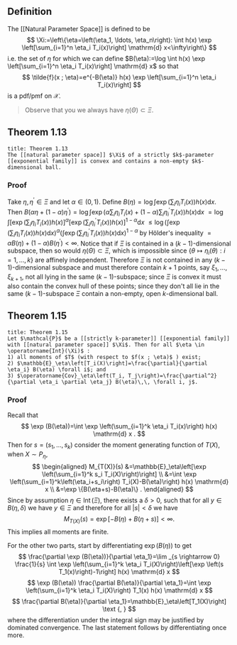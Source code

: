 ## Definition
The [[Natural Parameter Space]] is defined to be
$$
\Xi:=\left\{\eta=\left(\eta_1, \ldots, \eta_n\right): \int h(x) \exp \left[\sum_{i=1}^n \eta_i T_i(x)\right] \mathrm{d} x<\infty\right\}
$$
i.e. the set of $\eta$ for which we can define $B(\eta):=\log \int h(x) \exp \left[\sum_{i=1}^n \eta_i T_i(x)\right] \mathrm{d} x$ so that
$$
\tilde{f}(x ; \eta)=e^{-B(\eta)} h(x) \exp \left[\sum_{i=1}^n \eta_i T_i(x)\right]
$$
is a pdf/pmf on $\mathcal{X}$.

>Observe that you we always have $\eta(\Theta) \subset \Xi$.

## Theorem 1.13
```ad-theorem
title: Theorem 1.13
The [[natural parameter space]] $\Xi$ of a strictly $k$-parameter [[exponential family]] is convex and contains a non-empty $k$-dimensional ball.
```
### Proof
Take $\eta, \eta^{\prime} \in \Xi$ and let $\alpha \in(0,1)$. Define $B(\eta)=\log \int \exp \left(\sum_i \eta_i T_i(x)\right) h(x) \mathrm{d} x$. Then
$B\left(\alpha \eta+(1-\alpha) \eta^{\prime}\right)=\log \int \exp \left(\alpha \sum_i \eta_i T_i(x)+(1-\alpha) \sum_i \eta_i^{\prime} T_i(x)\right) h(x) \mathrm{d} x$
$=\log \int\left[\exp \left(\sum_i \eta_i T_i(x)\right) h(x)\right]^\alpha\left[\exp \left(\sum_i \eta_i^{\prime} T_i(x)\right) h(x)\right]^{1-\alpha} \mathrm{d} x$
$\leqslant \log \left(\int \exp \left(\sum_i \eta_i T_i(x)\right) h(x) \mathrm{d} x\right)^\alpha\left(\int \exp \left(\sum_i \eta_i^{\prime} T_i(x)\right) h(x) \mathrm{d} x\right)^{1-\alpha}$
by Hölder's inequality
$=\alpha B(\eta)+(1-\alpha) B\left(\eta^{\prime}\right)<\infty$.
Notice that if $\Xi$ is contained in a $(k-1)$-dimensional subspace, then so would $\eta(\Theta) \subset \Xi$, which is impossible since $\left\{\theta \mapsto \eta_i(\theta): i=1, \ldots, k\right\}$ are affinely independent. Therefore $\Xi$ is not contained in any $(k-1)$-dimensional subspace and must therefore contain $k+1$ points, say $\xi_1, \ldots, \xi_{k+1}$, not all lying in the same $(k-1)$-subspace; since $\Xi$ is convex it must also contain the convex hull of these points; since they don't all lie in the same $(k-1)$-subspace $\Xi$ contain a non-empty, open $k$-dimensional ball.

## Theorem 1.15
```ad-theorem
title: Theorem 1.15
Let $\mathcal{P}$ be a [[strictly k-parameter]] [[exponential family]] with [[natural parameter space]] $\Xi$. Then for all $\eta \in \operatorname{Int}(\Xi)$ :
1) all moments of $T$ (with respect to $f(x ; \eta)$ ) exist;
2) $\mathbb{E}_\eta\left[T_i(X)\right]=\frac{\partial}{\partial \eta_i} B(\eta) \forall i$; and
3) $\operatorname{Cov}_\eta\left(T_i, T_j\right)=\frac{\partial^2}{\partial \eta_i \partial \eta_j} B(\eta)\,\, \forall i, j$.
```
### Proof
Recall that
$$
\exp (B(\eta))=\int \exp \left(\sum_{i=1}^k \eta_i T_i(x)\right) h(x) \mathrm{d} x .
$$
Then for $s=\left(s_1, \ldots, s_k\right)$ consider the moment generating function of $T(X)$, when $X \sim P_\eta$,
$$
\begin{aligned}
M_{T(X)}(s) &=\mathbb{E}_\eta\left[\exp \left(\sum_{i=1}^k s_i T_i(X)\right)\right] \\
&=\int \exp \left(\sum_{i=1}^k\left(\eta_i+s_i\right) T_i(X)-B(\eta)\right) h(x) \mathrm{d} x \\
&=\exp \{B(\eta+s)-B(\eta)\} .
\end{aligned}
$$
Since by assumption $\eta \in \operatorname{lnt}(\Xi)$, there exists a $\delta>0$, such that for all $y \in B(\eta, \delta)$ we have $y \in \Xi$ and therefore for all $|s|<\delta$ we have
$$
M_{T(X)}(s)=\exp [-B(\eta)+B(\eta+s)]<\infty .
$$
This implies all moments are finite.

For the other two parts, start by differentiating $\exp (B(\eta))$ to get
$$
\frac{\partial \exp (B(\eta))}{\partial \eta_1}=\lim _{s \rightarrow 0} \frac{1}{s} \int \exp \left(\sum_{i=1}^k \eta_i T_i(X)\right)\left[\exp \left(s T_1(x)\right)-1\right] h(x) \mathrm{d} x
$$
$$
\exp (B(\eta)) \frac{\partial B(\eta)}{\partial \eta_1}=\int \exp \left(\sum_{i=1}^k \eta_i T_i(X)\right) T_1(x) h(x) \mathrm{d} x
$$
$$
\frac{\partial B(\eta)}{\partial \eta_1}=\mathbb{E}_\eta\left[T_1(X)\right] \text {, }
$$
where the differentiation under the integral sign may be justified by dominated convergence. The last statement follows by differentiating once more.